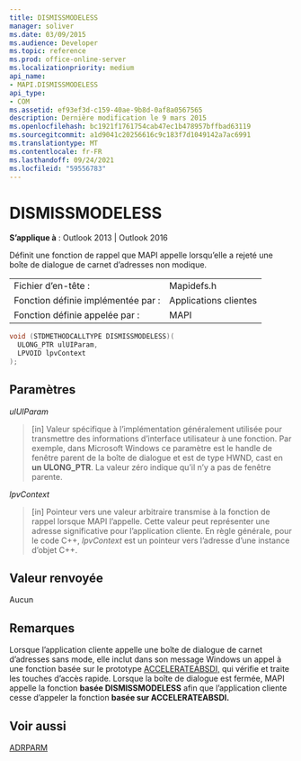 ```yaml
---
title: DISMISSMODELESS
manager: soliver
ms.date: 03/09/2015
ms.audience: Developer
ms.topic: reference
ms.prod: office-online-server
ms.localizationpriority: medium
api_name:
- MAPI.DISMISSMODELESS
api_type:
- COM
ms.assetid: ef93ef3d-c159-40ae-9b8d-0af8a0567565
description: Dernière modification le 9 mars 2015
ms.openlocfilehash: bc1921f1761754cab47ec1b478957bffbad63119
ms.sourcegitcommit: a1d9041c20256616c9c183f7d1049142a7ac6991
ms.translationtype: MT
ms.contentlocale: fr-FR
ms.lasthandoff: 09/24/2021
ms.locfileid: "59556783"
---
```

# <a name="dismissmodeless"></a>DISMISSMODELESS

  
  
**S’applique à** : Outlook 2013 | Outlook 2016 
  
Définit une fonction de rappel que MAPI appelle lorsqu’elle a rejeté une boîte de dialogue de carnet d’adresses non modique. 
  
|||
|:-----|:-----|
|Fichier d’en-tête :  <br/> |Mapidefs.h  <br/> |
|Fonction définie implémentée par :  <br/> |Applications clientes  <br/> |
|Fonction définie appelée par :  <br/> |MAPI  <br/> |
   
```cpp
void (STDMETHODCALLTYPE DISMISSMODELESS)(
  ULONG_PTR ulUIParam,
  LPVOID lpvContext
);
```

## <a name="parameters"></a>Paramètres

 _ulUIParam_
  
> [in] Valeur spécifique à l’implémentation généralement utilisée pour transmettre des informations d’interface utilisateur à une fonction. Par exemple, dans Microsoft Windows ce paramètre est le handle de fenêtre parent de la boîte de dialogue et est de type HWND, cast en **un ULONG_PTR**. La valeur zéro indique qu’il n’y a pas de fenêtre parente. 
    
 _lpvContext_
  
> [in] Pointeur vers une valeur arbitraire transmise à la fonction de rappel lorsque MAPI l’appelle. Cette valeur peut représenter une adresse significative pour l’application cliente. En règle générale, pour le code C++,  _lpvContext_ est un pointeur vers l’adresse d’une instance d’objet C++. 
    
## <a name="return-value"></a>Valeur renvoyée

Aucun
  
## <a name="remarks"></a>Remarques

Lorsque l’application cliente appelle une boîte de dialogue de carnet d’adresses sans mode, elle inclut dans son message Windows un appel à une fonction basée sur le prototype [ACCELERATEABSDI,](accelerateabsdi.md) qui vérifie et traite les touches d’accès rapide. Lorsque la boîte de dialogue est fermée, MAPI appelle la fonction **basée DISMISSMODELESS** afin que l’application cliente cesse d’appeler la fonction **basée sur ACCELERATEABSDI.** 
  
## <a name="see-also"></a>Voir aussi



[ADRPARM](adrparm.md)

